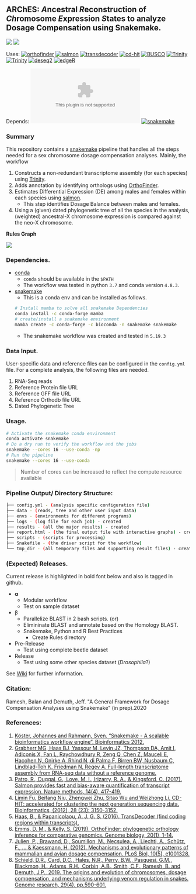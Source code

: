 ## **ARChES**: *A*ncestral *R*econstruction of *Ch*romosome *E*xpression *S*tates to analyze Dosage Compensation using Snakemake.

![](https://img.shields.io/maintenance/yes/2020)
[![](https://img.shields.io/github/license/rameshbalan/dcp)](https://github.com/rameshbalan/dcp/blob/master/LICENSE)

Uses:
[![orthofinder](https://img.shields.io/conda/dn/bioconda/orthofinder?label=orthofinder)](https://github.com/davidemms/OrthoFinder)
[![salmon](https://img.shields.io/conda/dn/bioconda/salmon?label=salmon)](https://salmon.readthedocs.io/en/latest/salmon.html)
[![transdecoder](https://img.shields.io/conda/dn/bioconda/transdecoder?label=transdecoder)](https://github.com/TransDecoder/TransDecoder/wiki)
[![cd-hit](https://img.shields.io/conda/dn/bioconda/cd-hit?label=cdhit)](https://github.com/weizhongli/cdhit/wiki)
[![BUSCO](https://img.shields.io/conda/dn/bioconda/busco?label=busco)](https://busco-archive.ezlab.org/v3/)
[![Trinity](https://img.shields.io/docker/v/trinityrnaseq/trinityrnaseq/2.10.0?label=Trinity)](https://hub.docker.com/r/trinityrnaseq/trinityrnaseq/tags)
[![Trinity](https://img.shields.io/docker/image-size/trinityrnaseq/trinityrnaseq/2.10.0?label=Trinity)](https://github.com/trinityrnaseq/trinityrnaseq/wiki/Trinity-in-Docker)
[![deseq2](https://img.shields.io/conda/dn/bioconda/bioconductor-deseq2?label=deseq2)](https://bioconductor.org/packages/release/bioc/html/DESeq2.html)
[![edgeR](https://img.shields.io/conda/dn/bioconda/bioconductor-edgeR?label=edgeR)](https://bioconductor.org/packages/release/bioc/html/edgeR.html)

Depends: [![](https://img.shields.io/github/downloads/conda/conda/4.8.3/conda-4.8.3.tar.gz?label=conda)](https://docs.conda.io/en/latest/miniconda.html)
[![snakemake](https://img.shields.io/conda/dn/bioconda/snakemake.svg?label=snakemake)](https://bioconda.github.io/recipes/snakemake/README.html)

### Summary

This repository contains a [snakemake](https://snakemake.readthedocs.io/en/stable/) pipeline that handles all the steps needed for a sex chromosome dosage compensation analyses. Mainly, the workflow

1. Constructs a non-redundant transcriptome assembly (for each species) using [Trinity](https://github.com/trinityrnaseq/trinityrnaseq).
2. Adds annotation by identifying orthologs using [OrthoFinder](https://github.com/davidemms/OrthoFinder).
3. Estimates Differential Expression (DE) among males and females within each species using [salmon](https://github.com/COMBINE-lab/salmon).
	- This step identifies Dosage Balance between males and females.
4. Using a (given) dated phylogenetic tree of all the species in the analysis, (weighted) ancestral-X chromosome expression is compared against the neo-X chromosome.

__Rules Graph__  

![](https://raw.githubusercontent.com/rameshbalan/rameshbalan.github.io/e8e4494c6c4f9f8bcc6b9b5479f9b983f8db89e3/files/DCA_rulegraph.svg)

### Dependencies.

- [conda](https://docs.conda.io/en/latest/miniconda.html)
	- `conda` should be available in the `$PATH`
	- The workflow was tested in python `3.7` and conda version `4.8.3`.
- [snakemake](https://snakemake.readthedocs.io/en/stable/getting_started/installation.html)
	- This is a conda env and can be installed as follows.
	```bash
	# Install mamba to solve all snakemake Dependencies
	conda install -c conda-forge mamba
	# create/install a snakemake environment
	mamba create -c conda-forge -c bioconda -n snakemake snakemake
	```
	- The snakemake workflow was created and tested in `5.19.3`
<!-- - [singularity](https://sylabs.io/guides/3.5/user-guide/quick_start.html#quick-installation-steps)
	- singularity is available as a module in TACC and other HPCs.
	 	```bash
		# This command searches for available singularity version in TACC
		module spider singularity
		```
	- Should be available in the `$PATH`
	- The workflow was tested in singularity version `3.5.3` -->

### Data Input.

User-specific data and reference files can be configured in the `config.yml` file. For a complete analysis, the following files are needed.

1. RNA-Seq reads
2. Reference Protein file URL
3. Reference GFF file URL
4. Reference Orthodb file URL
5. Dated Phylogenetic Tree

### Usage.

```bash
# Activate the snakemake conda environment
conda activate snakemake
# Do a dry run to verify the workflow and the jobs
snakemake --cores 16 --use-conda -np
# Run the pipeline
snakemake --cores 16 --use-conda
```
> Number of cores can be increased to reflect the compute resource available

### Pipeline Output/ Directory Structure:

```bash
├── config.yml - (analysis specific configuration file)
├── data - (reads, tree and other user input data)
├── envs - (environments for different programs)
├── logs - (log file for each job) - created
├── results - (all the major results) - created
├── report.html - (the final output file with interactive graphs) - created
├── scripts - (scripts for processing)
├── Snakefile - (the driver script for the workflow)
└── tmp_dir - (all temporary files and supporting result files) - created
```

### (Expected) Releases.

Current release is highlighted in bold font below and also is tagged in github.  
- **&alpha;**  
	- Modular workflow  
	- Test on sample dataset  
- &beta;  
	- Parallelize BLAST in 2 bash scripts. (or)
	- Elimininate BLAST and annotate based on the Homology BLAST.
	- Snakemake, Python and R Best Practices  
		- Create Rules directory
- Pre-Release  
	- Test using complete beetle dataset
- Release  
	- Test using some other species dataset (_Drosophila_?)

See [Wiki](https://github.com/rameshbalan/dcp/wiki/Dosage-Compensation-Analyses-Pipeline-(DCP)) for further information.

### Citation:  

Ramesh, Balan and Demuth, Jeff. "A General Framework for Dosage Compensation Analyses using Snakemake" (in prep).2020

### References:

1. [Köster, Johannes and Rahmann, Sven. “Snakemake - A scalable bioinformatics workflow engine”. Bioinformatics 2012.](https://academic.oup.com/bioinformatics/article/28/19/2520/290322)
2. [Grabherr MG, Haas BJ, Yassour M, Levin JZ, Thompson DA, Amit I, Adiconis X, Fan L, Raychowdhury R, Zeng Q, Chen Z, Mauceli E, Hacohen N, Gnirke A, Rhind N, di Palma F, Birren BW, Nusbaum C, Lindblad-Toh K, Friedman N, Regev A. Full-length transcriptome assembly from RNA-seq data without a reference genome.](https://www.nature.com/articles/nbt.1883)
3. [Patro, R., Duggal, G., Love, M. I., Irizarry, R. A., & Kingsford, C. (2017). Salmon provides fast and bias-aware quantification of transcript expression. Nature methods, 14(4), 417-419.](https://www.nature.com/articles/nmeth.4197)
4. [Limin Fu, Beifang Niu, Zhengwei Zhu, Sitao Wu and Weizhong Li, CD-HIT: accelerated for clustering the next generation sequencing data. Bioinformatics, (2012), 28 (23): 3150-3152.](https://academic.oup.com/bioinformatics/article/28/23/3150/192160)
5. [Haas, B., & Papanicolaou, A. J. G. S. (2016). TransDecoder (find coding regions within transcripts).](https://github.com/TransDecoder/TransDecoder/wiki)  
6. [Emms, D. M., & Kelly, S. (2019). OrthoFinder: phylogenetic orthology inference for comparative genomics. Genome biology, 20(1), 1-14.](https://genomebiology.biomedcentral.com/articles/10.1186/s13059-019-1832-y)
7. [Julien, P., Brawand, D., Soumillon, M., Necsulea, A., Liechti, A., Schütz, F., ... & Kaessmann, H. (2012). Mechanisms and evolutionary patterns of mammalian and avian dosage compensation. PLoS Biol, 10(5), e1001328.](https://journals.plos.org/plosbiology/article?id=10.1371/journal.pbio.1001328)
8. [Schield, D.R., Card, D.C., Hales, N.R., Perry, B.W., Pasquesi, G.M., Blackmon, H., Adams, R.H., Corbin, A.B., Smith, C.F., Ramesh, B. and Demuth, J.P., 2019. The origins and evolution of chromosomes, dosage compensation, and mechanisms underlying venom regulation in snakes. Genome research, 29(4), pp.590-601.](https://genome.cshlp.org/content/29/4/590.full.pdf)
